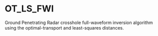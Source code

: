 # OT_LS_FWI
Ground Penetrating Radar crosshole full-waveform inversion algorithm using the optimal-transport and least-squares distances. 
